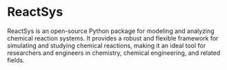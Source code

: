 # ReactSys

ReactSys is an open-source Python package for modeling and analyzing chemical reaction systems. It provides a robust and flexible framework for simulating and studying chemical reactions, making it an ideal tool for researchers and engineers in chemistry, chemical engineering, and related fields.
